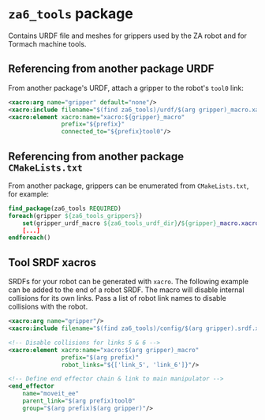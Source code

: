 # `za6_tools` package

Contains URDF file and meshes for grippers used by the ZA robot and
for Tormach machine tools.

## Referencing from another package URDF

From another package's URDF, attach a gripper to the robot's `tool0`
link:

```xml
<xacro:arg name="gripper" default="none"/>
<xacro:include filename="$(find za6_tools)/urdf/$(arg gripper)_macro.xacro"/>
<xacro:element xacro:name="xacro:${gripper}_macro"
               prefix="${prefix}"
               connected_to="${prefix}tool0"/>
```

## Referencing from another package `CMakeLists.txt`

From another package, grippers can be enumerated from
`CMakeLists.txt`, for example:

```cmake
find_package(za6_tools REQUIRED)
foreach(gripper ${za6_tools_grippers})
    set(gripper_urdf_macro ${za6_tools_urdf_dir}/${gripper}_macro.xacro)
    [...]
endforeach()
```

## Tool SRDF xacros

SRDFs for your robot can be generated with `xacro`.  The following
example can be added to the end of a robot SRDF.  The macro will
disable internal collisions for its own links.  Pass a list of robot
link names to disable collisions with the robot.

```xml
<xacro:arg name="gripper"/>
<xacro:include filename="$(find za6_tools)/config/$(arg gripper).srdf.xacro"/>

<!-- Disable collisions for links 5 & 6 -->
<xacro:element xacro:name="xacro:$(arg gripper)_macro"
               prefix="$(arg prefix)"
               robot_links="${['link_5', 'link_6']}"/>

<!-- Define end effector chain & link to main manipulator -->
<end_effector
    name="moveit_ee"
    parent_link="$(arg prefix)tool0"
    group="$(arg prefix)$(arg gripper)"/>
```
